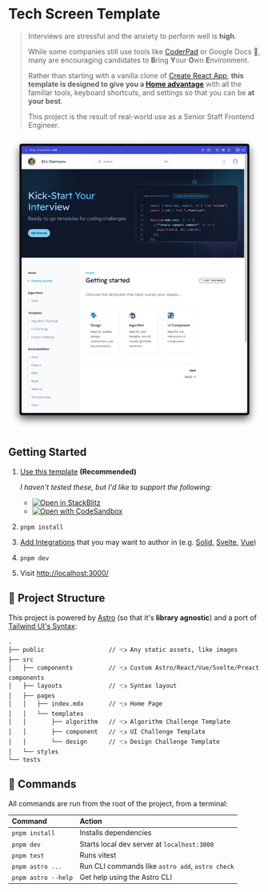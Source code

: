 # Tech Screen Template

> Interviews are stressful and the anxiety to perform well is **high**.
>
> While some companies still use tools like [CoderPad](https://coderpad.io/) or Google Docs 🤢, many are encouraging candidates to **B**ring **Y**our **O**wn **E**nvironment.
>
> Rather than starting with a vanilla clone of [Create React App](https://create-react-app.dev/), **this template is designed to give you a [Home advantage](https://en.wikipedia.org/wiki/Home_advantage)** with all the familiar tools, keyboard shortcuts, and settings so that you can be **at your best**.
>
> This project is the result of real-world use as a Senior Staff Frontend Engineer.

![screenshot](screenshot.png)

## Getting Started

1. [Use this template](https://github.com/ericclemmons/tech-screen-template/generate) **(Recommended)**

   _I haven't tested these, but I'd like to support the following:_

   - [![Open in StackBlitz](https://developer.stackblitz.com/img/open_in_stackblitz.svg)](https://stackblitz.com/github/ericclemmons/tech-screen-template)
   - [![Open with CodeSandbox](https://assets.codesandbox.io/github/button-edit-lime.svg)](https://codesandbox.io/p/sandbox/github/github/ericclemmons/tech-screen-template)

1. `pnpm install`

1. [Add Integrations](https://docs.astro.build/en/guides/integrations-guide/) that you may want to author in (e.g. [Solid](https://docs.astro.build/en/guides/integrations-guide/solid-js/), [Svelte](https://docs.astro.build/en/guides/integrations-guide/svelte/), [Vue](https://docs.astro.build/en/guides/integrations-guide/vue/))

1. `pnpm dev`

1. Visit <http://localhost:3000/>

## 🚀 Project Structure

This project is powered by [Astro](https://astro.build) (so that it's **library agnostic**) and a port of [Tailwind UI's Syntax](https://tailwindui.com/templates/syntax):

```
.
├── public                  // 👈 Any static assets, like images
├── src
│   ├── components          // 👈 Custom Astro/React/Vue/Svelte/Preact components
│   ├── layouts             // 👈 Syntax layout
│   ├── pages
│   │   ├── index.mdx       // 👈 Home Page
│   │   └── templates
│   │       ├── algorithm   // 👈 Algorithm Challenge Template
│   │       ├── component   // 👈 UI Challenge Template
│   │       └── design      // 👈 Design Challenge Template
│   └── styles
└── tests
```

## 🧞 Commands

All commands are run from the root of the project, from a terminal:

| Command             | Action                                           |
| :------------------ | :----------------------------------------------- |
| `pnpm install`      | Installs dependencies                            |
| `pnpm dev`          | Starts local dev server at `localhost:3000`      |
| `pnpm test`         | Runs vitest                                      |
| `pnpm astro ...`    | Run CLI commands like `astro add`, `astro check` |
| `pnpm astro --help` | Get help using the Astro CLI                     |
